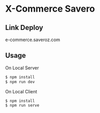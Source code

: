 # X-Commerce Savero



## Link Deploy

e-commerce.saveroz.com

## Usage

On Local Server

```js
$ npm install
$ npm run dev
```

On Local Client

```js
$ npm install
$ npm run serve
```



